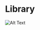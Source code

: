 # Library
![Alt Text](https://gitlab.routeam.ru/ar/video-gifts/video-gifts-mobile/-/blob/master/app/src/main/assets/gif_1.gif)
